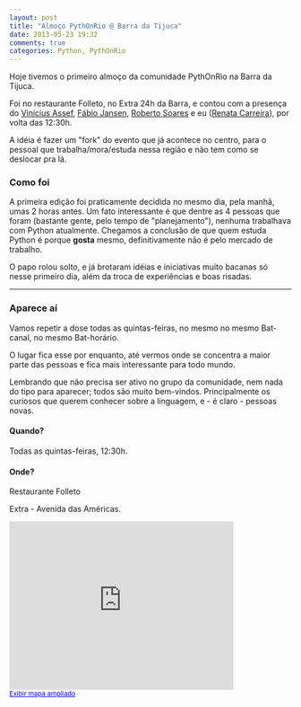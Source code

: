 ```yaml
---
layout: post
title: "Almoço PythOnRio @ Barra da Tijuca"
date: 2013-05-23 19:32
comments: true
categories: Python, PythOnRio
---
```


Hoje tivemos o primeiro almoço da comunidade PythOnRio na Barra da Tijuca.
<!-- more -->
Foi no restaurante Folleto, no Extra 24h da Barra, e contou com a presença do [Vinícius Assef](https://twitter.com/viniciusban), [Fábio Jansen](https://twitter.com/binhojansen), [Roberto Soares](https://twitter.com/bt1) e eu ([Renata Carreira](https://twitter.com/Renata_Carreira)), por volta das 12:30h.

A idéia é fazer um "fork" do evento que já acontece no centro, para o pessoal que trabalha/mora/estuda nessa região e não tem como se deslocar pra lá.

### Como foi

A primeira edição foi praticamente decidida no mesmo dia, pela manhã, umas 2 horas antes. Um fato interessante é que dentre as 4 pessoas que foram (bastante gente, pelo tempo de "planejamento"), nenhuma trabalhava com Python atualmente. Chegamos a conclusão de que quem estuda Python é porque __gosta__ mesmo, definitivamente não é pelo mercado de trabalho.

O papo rolou solto, e já brotaram idéias e iniciativas muito bacanas só nesse primeiro dia, além da troca de experiências e boas risadas.

* * *

### Aparece aí

Vamos repetir a dose todas as quintas-feiras, no mesmo no mesmo Bat-canal, no mesmo Bat-horário.

O lugar fica esse por enquanto, até vermos onde se concentra a maior parte das pessoas e fica mais interessante para todo mundo.

Lembrando que não precisa ser ativo no grupo da comunidade, nem nada do tipo para aparecer; todos são muito bem-vindos. Principalmente os curiosos que querem conhecer sobre a linguagem, e - é claro - pessoas novas.

#### Quando?

Todas as quintas-feiras, 12:30h.

#### Onde?

Restaurante Folleto

Extra - Avenida das Américas.

<iframe width="400" height="300" frameborder="0" scrolling="no" marginheight="0" marginwidth="0" src="https://maps.google.com.br/maps?ie=UTF8&amp;cid=10486755209797028685&amp;q=Extra&amp;gl=BR&amp;hl=pt-BR&amp;t=m&amp;ll=-23.001854,-43.327074&amp;spn=0.011851,0.021415&amp;z=15&amp;output=embed"></iframe><br /><small><a href="https://maps.google.com.br/maps?ie=UTF8&amp;cid=10486755209797028685&amp;q=Extra&amp;gl=BR&amp;hl=pt-BR&amp;t=m&amp;ll=-23.001854,-43.327074&amp;spn=0.011851,0.021415&amp;z=15&amp;source=embed" style="color:#0000FF;text-align:left">Exibir mapa ampliado</a></small>